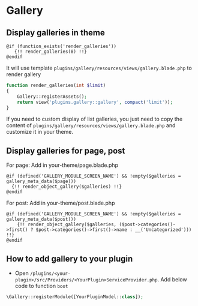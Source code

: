 # Gallery

## Display galleries in theme

```blade
@if (function_exists('render_galleries'))
   {!! render_galleries(8) !!}
@endif
```

It will use template `plugins/gallery/resources/views/gallery.blade.php` to render gallery

```php
function render_galleries(int $limit)
{
    Gallery::registerAssets();
    return view('plugins.gallery::gallery', compact('limit'));
}
```

If you need to custom display of list galleries, you just need to copy the content of `plugins/gallery/resources/views/gallery.blade.php` and customize it in your theme.

## Display galleries for page, post

For page: Add in your-theme/page.blade.php

```blade
@if (defined('GALLERY_MODULE_SCREEN_NAME') && !empty($galleries = gallery_meta_data($page)))
  {!! render_object_gallery($galleries) !!}
@endif
```

For post: Add in your-theme/post.blade.php

```blade
@if (defined('GALLERY_MODULE_SCREEN_NAME') && !empty($galleries = gallery_meta_data($post)))
    {!! render_object_gallery($galleries, ($post->categories()->first() ? $post->categories()->first()->name : __('Uncategorized'))) !!}
@endif
```

## How to add gallery to your plugin

- Open `/plugins/<your-plugin>/src/Providers/<YourPlugin>ServiceProvider.php`. Add below code to function `boot`

```php
\Gallery::registerModule([YourPluginModel::class]);
```